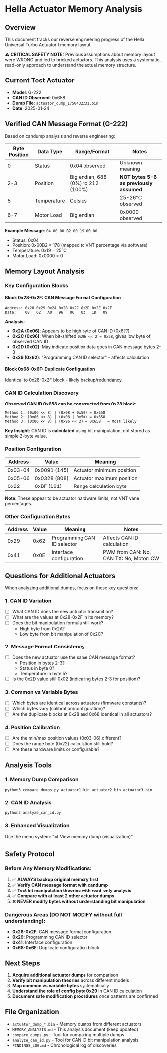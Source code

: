 # Hella Actuator Memory Analysis

## Overview
This document tracks our reverse engineering progress of the Hella Universal Turbo Actuator I memory layout. 

**⚠️ CRITICAL SAFETY NOTE:** Previous assumptions about memory layout were WRONG and led to bricked actuators. This analysis uses a systematic, read-only approach to understand the actual memory structure.

## Current Test Actuator
- **Model**: G-222 
- **CAN ID Observed**: 0x658
- **Dump File**: `actuator_dump_1750432231.bin`
- **Date**: 2025-01-24

## Verified CAN Message Format (G-222)
Based on candump analysis and reverse engineering:

| Byte Position | Data Type | Range/Format | Notes |
|---------------|-----------|--------------|-------|
| 0 | Status | 0x04 observed | Unknown meaning |
| 2-3 | Position | Big endian, 688 (0%) to 212 (100%) | **NOT bytes 5-6 as previously assumed** |
| 5 | Temperature | Celsius | 25-26°C observed |
| 6-7 | Motor Load | Big endian | 0x0000 observed |

**Example Message**: `04 00 00 B2 00 19 00 00`
- Status: 0x04
- Position: 0x00B2 = 178 (mapped to VNT percentage via software)
- Temperature: 0x19 = 25°C
- Motor Load: 0x0000 = 0

## Memory Layout Analysis

### Key Configuration Blocks

#### Block 0x28-0x2F: CAN Message Format Configuration
```
Address: 0x28 0x29 0x2A 0x2B 0x2C 0x2D 0x2E 0x2F
Data:    08   62   A0   96   06   02   1D   09
```

**Analysis**:
- **0x2A (0x06)**: Appears to be high byte of CAN ID (0x6??)
- **0x2C (0x96)**: When bit-shifted `0x96 << 2 = 0x58`, gives low byte of observed CAN ID
- **0x2D (0x02)**: May indicate position data goes in CAN message bytes 2-3
- **0x29 (0x62)**: "Programming CAN ID selector" - affects calculation

#### Block 0x68-0x6F: Duplicate Configuration
Identical to 0x28-0x2F block - likely backup/redundancy.

### CAN ID Calculation Discovery
**Observed CAN ID 0x658 can be constructed from 0x28 block**:

```
Method 1: (0x06 << 8) | (0x08 + 0x50) = 0x658
Method 2: (0x06 << 8) | (0x08 | 0x50) = 0x658  
Method 3: (0x06 << 8) | (0x96 << 2) = 0x658   ← Most likely
```

**Key Insight**: CAN ID is **calculated** using bit manipulation, not stored as simple 2-byte value.

### Position Configuration
| Address | Value | Meaning |
|---------|-------|---------|
| 0x03-04 | 0x0091 (145) | Actuator minimum position |
| 0x05-06 | 0x0328 (808) | Actuator maximum position |
| 0x22 | 0xBF (191) | Range calculation byte |

**Note**: These appear to be actuator hardware limits, not VNT vane percentages.

### Other Configuration Bytes
| Address | Value | Meaning | Notes |
|---------|-------|---------|-------|
| 0x29 | 0x62 | Programming CAN ID selector | Affects CAN ID calculation |
| 0x41 | 0x0E | Interface configuration | PWM from CAN: No, CAN TX: No, Motor: CW |

## Questions for Additional Actuators

When analyzing additional dumps, focus on these key questions:

### 1. CAN ID Variation
- [ ] What CAN ID does the new actuator transmit on?
- [ ] What are the values at 0x28-0x2F in its memory?
- [ ] Does the bit manipulation formula still work?
  - High byte from 0x2A?
  - Low byte from bit manipulation of 0x2C?

### 2. Message Format Consistency
- [ ] Does the new actuator use the same CAN message format?
  - Position in bytes 2-3?
  - Status in byte 0?
  - Temperature in byte 5?
- [ ] Is the 0x2D value still 0x02 (indicating bytes 2-3 for position)?

### 3. Common vs Variable Bytes
- [ ] Which bytes are identical across actuators (firmware constants)?
- [ ] Which bytes vary (calibration/configuration)?
- [ ] Are the duplicate blocks at 0x28 and 0x68 identical in all actuators?

### 4. Position Calibration
- [ ] Are the min/max position values (0x03-06) different?
- [ ] Does the range byte (0x22) calculation still hold?
- [ ] Are these hardware limits or configurable?

## Analysis Tools

### 1. Memory Dump Comparison
```bash
python3 compare_dumps.py actuator1.bin actuator2.bin actuator3.bin
```

### 2. CAN ID Analysis
```bash
python3 analyze_can_id.py
```

### 3. Enhanced Visualization
Use the menu system: "📊 View memory dump (visualization)"

## Safety Protocol

### Before Any Memory Modifications:
1. ✅ **ALWAYS backup original memory first**
2. ✅ **Verify CAN message format with candump**
3. ✅ **Test bit manipulation theories with read-only analysis**
4. ✅ **Compare with at least 2 other actuator dumps**
5. ❌ **NEVER modify bytes without understanding bit manipulation**

### Dangerous Areas (DO NOT MODIFY without full understanding):
- **0x28-0x2F**: CAN message format configuration
- **0x29**: Programming CAN ID selector  
- **0x41**: Interface configuration
- **0x68-0x6F**: Duplicate configuration block

## Next Steps
1. **Acquire additional actuator dumps** for comparison
2. **Verify bit manipulation theories** across different models
3. **Map common vs variable bytes** systematically
4. **Understand the role of config byte 0x29** in CAN ID calculation
5. **Document safe modification procedures** once patterns are confirmed

## File Organization
- `actuator_dump_*.bin` - Memory dumps from different actuators
- `MEMORY_ANALYSIS.md` - This analysis document (keep updated)
- `compare_dumps.py` - Tool for comparing multiple dumps
- `analyze_can_id.py` - Tool for CAN ID bit manipulation analysis
- `FINDINGS_LOG.md` - Chronological log of discoveries